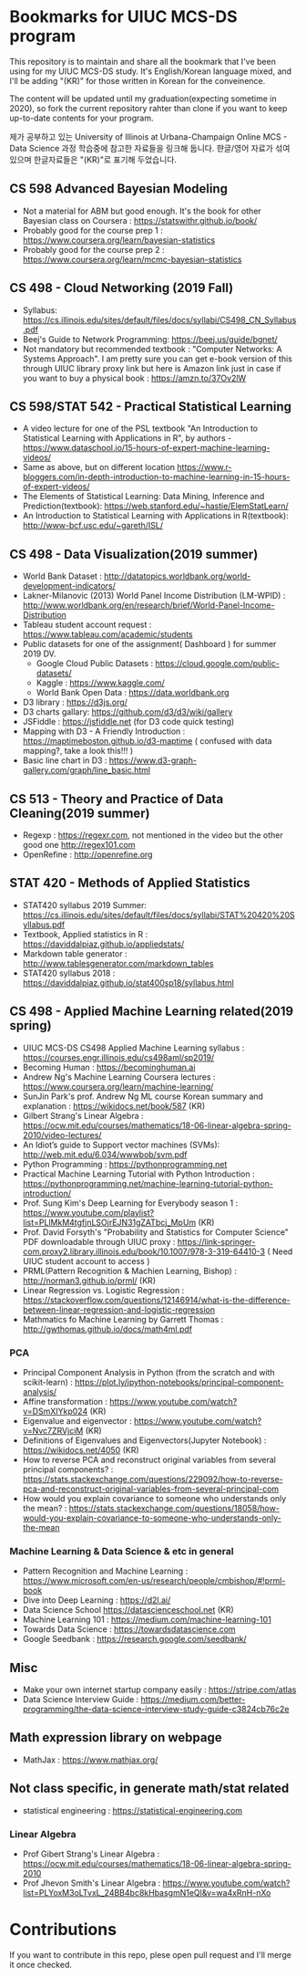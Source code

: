 # Bookmarks for UIUC MCS-DS program

This repository is to maintain and share all the bookmark that I've been using for my UIUC MCS-DS study. It's English/Korean language mixed, and I'll be adding "(KR)" for those written in Korean for the conveinence.

The content will be updated until my graduation(expecting sometime in 2020), so fork the current repository rahter than clone if you want to keep up-to-date contents for your program.

제가 공부하고 있는 University of Illinois at Urbana-Champaign Online MCS - Data Science 과정 학습중에 참고한 자료들을 링크해 둡니다. 햔글/영어 자료가 섞여있으며 한글자료들은 "(KR)"로 표기해 두었습니다.

## CS 598 Advanced Bayesian Modeling 

* Not a material for ABM but good enough. It's the book for other Bayesian class on Coursera : https://statswithr.github.io/book/
* Probably good for the course prep 1 : https://www.coursera.org/learn/bayesian-statistics
* Probably good for the course prep 2 : https://www.coursera.org/learn/mcmc-bayesian-statistics

## CS 498 - Cloud Networking (2019 Fall)

* Syllabus: https://cs.illinois.edu/sites/default/files/docs/syllabi/CS498_CN_Syllabus.pdf
* Beej's Guide to Network Programming: https://beej.us/guide/bgnet/
* Not mandatory but recommended textbook : "Computer Networks: A Systems Approach". I am pretty sure you can get e-book version of this through UIUC library proxy link but here is Amazon link just in case if you want to buy a physical book : https://amzn.to/37Ov2lW


## CS 598/STAT 542 - Practical Statistical Learning
* A video lecture for one of the PSL textbook "An Introduction to Statistical Learning with Applications in R", by authors - https://www.dataschool.io/15-hours-of-expert-machine-learning-videos/
* Same as above, but on different location
https://www.r-bloggers.com/in-depth-introduction-to-machine-learning-in-15-hours-of-expert-videos/
* The Elements of Statistical Learning: Data Mining, Inference and Prediction(textbook): https://web.stanford.edu/~hastie/ElemStatLearn/
* An Introduction to Statistical Learning with Applications in R(textbook): http://www-bcf.usc.edu/~gareth/ISL/

## CS 498 - Data Visualization(2019 summer)

* World Bank Dataset : http://datatopics.worldbank.org/world-development-indicators/
* Lakner-Milanovic (2013) World Panel Income Distribution (LM-WPID) : http://www.worldbank.org/en/research/brief/World-Panel-Income-Distribution
* Tableau student account request : https://www.tableau.com/academic/students
* Public datasets for one of the assignment( Dashboard ) for summer 2019 DV. 
  * Google Cloud Public Datasets : https://cloud.google.com/public-datasets/
  * Kaggle : https://www.kaggle.com/
  * World Bank Open Data : https://data.worldbank.org
* D3 library : https://d3js.org/
* D3 charts gallary: https://github.com/d3/d3/wiki/gallery
* JSFiddle : https://jsfiddle.net (for D3 code quick testing)
* Mapping with D3 - A Friendly Introduction : https://maptimeboston.github.io/d3-maptime ( confused with data mapping?, take a look this!!! )
* Basic line chart in D3 : https://www.d3-graph-gallery.com/graph/line_basic.html

## CS 513 - Theory and Practice of Data Cleaning(2019 summer)

* Regexp : https://regexr.com, not mentioned in the video but the other good one http://regex101.com
* OpenRefine : http://openrefine.org

## STAT 420 - Methods of Applied Statistics 

* STAT420 syllabus 2019 Summer: https://cs.illinois.edu/sites/default/files/docs/syllabi/STAT%20420%20Syllabus.pdf
* Textbook, Applied statistics in R : https://daviddalpiaz.github.io/appliedstats/
* Markdown table generator : http://www.tablesgenerator.com/markdown_tables
* STAT420 syllabus 2018 : https://daviddalpiaz.github.io/stat400sp18/syllabus.html

## CS 498 - Applied Machine Learning related(2019 spring)

* UIUC MCS-DS CS498 Applied Machine Learning syllabus : https://courses.engr.illinois.edu/cs498aml/sp2019/
* Becoming Human : https://becominghuman.ai
* Andrew Ng's Machine Learning Coursera lectures : https://www.coursera.org/learn/machine-learning/
* SunJin Park's prof. Andrew Ng ML course Korean summary and explanation : https://wikidocs.net/book/587 (KR)
* Gilbert Strang's Linear Algebra : https://ocw.mit.edu/courses/mathematics/18-06-linear-algebra-spring-2010/video-lectures/
* An Idiot’s guide to Support vector machines (SVMs):  http://web.mit.edu/6.034/wwwbob/svm.pdf
* Python Programming : https://pythonprogramming.net
* Practical Machine Learning Tutorial with Python Introduction : https://pythonprogramming.net/machine-learning-tutorial-python-introduction/
* Prof. Sung Kim's Deep Learning for Everybody season 1 : https://www.youtube.com/playlist?list=PLlMkM4tgfjnLSOjrEJN31gZATbcj_MpUm (KR)
* Prof. David Forsyth's "Probability and Statistics for Computer Science" PDF downloadable through UIUC proxy : https://link-springer-com.proxy2.library.illinois.edu/book/10.1007/978-3-319-64410-3 ( Need UIUC student account to access )
* PRML(Pattern Recognition & Machien Learning, Bishop) : http://norman3.github.io/prml/ (KR)
* Linear Regression vs. Logistic Regression : https://stackoverflow.com/questions/12146914/what-is-the-difference-between-linear-regression-and-logistic-regression
* Mathmatics fo Machine Learning by Garrett Thomas : http://gwthomas.github.io/docs/math4ml.pdf

### PCA
* Principal Component Analysis in Python (from the scratch and with scikit-learn) : https://plot.ly/ipython-notebooks/principal-component-analysis/
* Affine transformation : https://www.youtube.com/watch?v=DSmXIYkp024 (KR)
* Eigenvalue and eigenvector : https://www.youtube.com/watch?v=Nvc7ZRVjciM (KR)
* Definitions of Eigenvalues and Eigenvectors(Jupyter Notebook) : https://wikidocs.net/4050 (KR)
* How to reverse PCA and reconstruct original variables from several principal components? : https://stats.stackexchange.com/questions/229092/how-to-reverse-pca-and-reconstruct-original-variables-from-several-principal-com
* How would you explain covariance to someone who understands only the mean? : https://stats.stackexchange.com/questions/18058/how-would-you-explain-covariance-to-someone-who-understands-only-the-mean


### Machine Learning & Data Science & etc in general 
* Pattern Recognition and Machine Learning : https://www.microsoft.com/en-us/research/people/cmbishop/#!prml-book
* Dive into Deep Learning : https://d2l.ai/
* Data Science School https://datascienceschool.net (KR)
* Machine Learning 101 : https://medium.com/machine-learning-101
* Towards Data Science : https://towardsdatascience.com
* Google Seedbank : https://research.google.com/seedbank/

## Misc
* Make your own internet startup company easily : https://stripe.com/atlas
* Data Science Interview Guide : https://medium.com/better-programming/the-data-science-interview-study-guide-c3824cb76c2e

## Math expression library on webpage
* MathJax : https://www.mathjax.org/

## Not class specific, in generate math/stat related
* statistical engineering : https://statistical-engineering.com

### Linear Algebra
* Prof Gibert Strang's Linear Algebra : https://ocw.mit.edu/courses/mathematics/18-06-linear-algebra-spring-2010
* Prof Jhevon Smith's Linear Algebra : https://www.youtube.com/watch?list=PLYoxM3oLTvxL_24BB4bc8kHbasgmN1eQl&v=wa4xRnH-nXo



# Contributions
If you want to contribute in this repo, plese open pull request and I'll merge it once checked.
